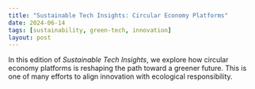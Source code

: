 ```yaml
---
title: "Sustainable Tech Insights: Circular Economy Platforms"
date: 2024-06-14
tags: [sustainability, green-tech, innovation]
layout: post
---
```


In this edition of *Sustainable Tech Insights*, we explore how circular economy platforms is reshaping the path toward a greener future. This is one of many efforts to align innovation with ecological responsibility.
